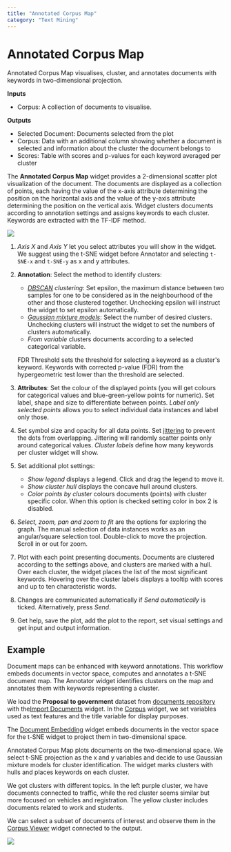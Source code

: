 ```yaml
---
title: "Annotated Corpus Map"
category: "Text Mining"
---
```

Annotated Corpus Map
====================

Annotated Corpus Map visualises, cluster, and annotates documents with keywords 
in two-dimensional projection.

**Inputs**

- Corpus: A collection of documents to visualise.

**Outputs**

- Selected Document: Documents selected from the plot
- Corpus: Data with an additional column showing whether a document is selected and information about the cluster the document belongs to
- Scores: Table with scores and p-values for each keyword averaged per cluster

The **Annotated Corpus Map** widget provides a 2-dimensional scatter plot visualization 
of the document. The documents are displayed as a collection of points, each having 
the value of the x-axis attribute determining the position on the horizontal axis 
and the value of the y-axis attribute determining the position on the vertical axis. 
Widget clusters documents according to annotation settings and assigns keywords to 
each cluster. Keywords are extracted with the TF-IDF method.

![](../images/Annotator.png)

1. *Axis X* and *Axis Y* let you select attributes you will show in the widget.
   We suggest using the t-SNE widget before Annotator and selecting `t-SNE-x` 
   and `t-SNE-y` as x and y attributes.
2. **Annotation**: Select the method to identify clusters:
   - *[DBSCAN](https://orange3.readthedocs.io/projects/orange-visual-programming/en/latest/widgets/unsupervised/DBSCAN.html) clustering*: 
     Set epsilon, the maximum distance between two samples for one to be considered 
     as in the neighbourhood of the other and those clustered together. Unchecking 
     epsilon will instruct the widget to set epsilon automatically.
   - *[Gaussian mixture models](https://scikit-learn.org/stable/modules/mixture.html#gaussian-mixture)*: 
     Select the number of desired clusters. Unchecking clusters will instruct the widget 
     to set the numbers of clusters automatically.
   - *From variable* clusters documents according to a selected categorical variable.
   
   FDR Threshold sets the threshold for selecting a keyword as a cluster's keyword. 
   Keywords with corrected p-value (FDR) from the hypergeometric test lower than 
   the threshold are selected.
3. **Attributes**: Set the colour of the displayed points (you will get colours 
   for categorical values and blue-green-yellow points for numeric). Set label, 
   shape and size to differentiate between points. *Label only selected points* 
   allows you to select individual data instances and label only those.
4. Set symbol size and opacity for all data points. Set [jittering](https://en.wikipedia.org/wiki/Jitter) 
   to prevent the dots from overlapping. Jittering will randomly scatter points 
   only around categorical values. *Cluster labels* define how many keywords per 
   cluster widget will show.
5. Set additional plot settings:
   - *Show legend* displays a legend. Click and drag the legend to move it.
   - *Show cluster hull* displays the concave hull around clusters.
   - *Color points by cluster* colours documents (points) with cluster specific color. 
     When this option is checked setting color in box 2 is disabled.
6. *Select, zoom, pan and zoom to fit* are the options for exploring the graph. 
   The manual selection of data instances works as an angular/square selection tool. 
   Double-click to move the projection. Scroll in or out for zoom.
7. Plot with each point presenting documents. Documents are clustered according to 
   the settings above, and clusters are marked with a hull. Over each cluster, 
   the widget places the list of the most significant keywords. Hovering over 
   the cluster labels displays a tooltip with scores and up to ten characteristic words.
8. Changes are communicated automatically if *Send automatically* is ticked. 
   Alternatively, press *Send*.
9. Get help, save the plot, add the plot to the report, set visual settings and get input 
   and output information.

Example
-------

Document maps can be enhanced with keyword annotations. This workflow embeds documents 
in vector space, computes and annotates a t-SNE document map. The Annotator widget 
identifies clusters on the map and annotates them with keywords representing a cluster.

We load the **Proposal to government** dataset from 
[documents repository](https://file.biolab.si/text-semantics/data/proposals-to-government-1k/) 
with the[Import Documents](importdocuments.md) widget. In the [Corpus](../corpus-widget/) widget, 
we set variables used as text features and the title variable for display purposes.

The [Document Embedding](../documentembedding/) widget embeds documents in the vector 
space for the t-SNE widget to project them in two-dimensional space. 

Annotated Corpus Map plots documents on the two-dimensional space. 
We select t-SNE projection as the x and y variables and decide to use Gaussian 
mixture models for cluster identification.
The widget marks clusters with hulls and places keywords on each cluster. 

We got clusters with different topics. In the left purple cluster, 
we have documents connected to traffic, while the red cluster seems similar but 
more focused on vehicles and registration. The yellow cluster includes documents 
related to work and students.

We can select a subset of documents of interest and observe them in the 
[Corpus Viewer](../corpusviewer/) widget connected to the output.

![](../images/Annotator-Example.png)
